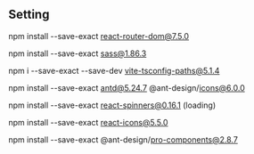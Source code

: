 ## Setting

npm install --save-exact react-router-dom@7.5.0

npm install --save-exact sass@1.86.3

npm i --save-exact --save-dev vite-tsconfig-paths@5.1.4

npm install --save-exact antd@5.24.7 @ant-design/icons@6.0.0

npm install --save-exact react-spinners@0.16.1 (loading)

npm install --save-exact react-icons@5.5.0

npm install --save-exact @ant-design/pro-components@2.8.7